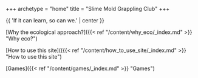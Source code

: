 +++
archetype = "home"
title = "Slime Mold Grappling Club"
+++


{{ 'If it can learn, so can we.' | center }}


[Why the ecological approach?]({{< ref "/content/why_eco/_index.md" >}} "Why eco?")

[How to use this site](({{< ref "/content/how_to_use_site/_index.md" >}} "How to use this site")

[Games]({{< ref "/content/games/_index.md" >}} "Games")